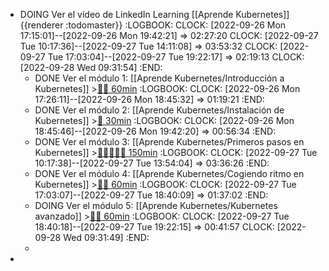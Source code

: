 - DOING Ver el vídeo de LinkedIn Learning [[Aprende Kubernetes]] {{renderer :todomaster}}
  :LOGBOOK:
  CLOCK: [2022-09-26 Mon 17:15:01]--[2022-09-26 Mon 19:42:21] =>  02:27:20
  CLOCK: [2022-09-27 Tue 10:17:36]--[2022-09-27 Tue 14:11:08] =>  03:53:32
  CLOCK: [2022-09-27 Tue 17:03:04]--[2022-09-27 Tue 19:22:17] =>  02:19:13
  CLOCK: [2022-09-28 Wed 09:31:54]
  :END:
	- DONE Ver el módulo 1: [[Aprende Kubernetes/Introducción a Kubernetes]] >[🍅🍅 60min](#agenda-pomo://?t=f-1664205997403-1800%2Cf-1664208359930-1800)
	  :LOGBOOK:
	  CLOCK: [2022-09-26 Mon 17:26:11]--[2022-09-26 Mon 18:45:32] =>  01:19:21
	  :END:
	- DONE Ver el módulo 2: [[Aprende Kubernetes/Instalación de Kubernetes]] >[🍅 30min](#agenda-pomo://?t=f-1664210834179-1800)
	  :LOGBOOK:
	  CLOCK: [2022-09-26 Mon 18:45:46]--[2022-09-26 Mon 19:42:20] =>  00:56:34
	  :END:
	- DONE Ver el módulo 3: [[Aprende Kubernetes/Primeros pasos en Kubernetes]] >[🍅🍅🍅🍅🍅 150min](#agenda-pomo://?t=f-1664266732978-1800%2Cf-1664268625433-1800%2Cf-1664271529710-1800%2Cf-1664273986402-1800%2Cf-1664275961312-1800)
	  :LOGBOOK:
	  CLOCK: [2022-09-27 Tue 10:17:38]--[2022-09-27 Tue 13:54:04] =>  03:36:26
	  :END:
	- DONE Ver el módulo 4: [[Aprende Kubernetes/Cogiendo ritmo en Kubernetes]] >[🍅🍅 60min](#agenda-pomo://?t=f-1664291223322-1800%2Cf-1664293893827-1800)
	  :LOGBOOK:
	  CLOCK: [2022-09-27 Tue 17:03:07]--[2022-09-27 Tue 18:40:09] =>  01:37:02
	  :END:
	- DOING Ver el módulo 5: [[Aprende Kubernetes/Kubernetes avanzado]] >[🍅🍅 60min](#agenda-pomo://?t=f-1664296834321-1800%2Cf-1664350443593-1800)
	  :LOGBOOK:
	  CLOCK: [2022-09-27 Tue 18:40:18]--[2022-09-27 Tue 19:22:15] =>  00:41:57
	  CLOCK: [2022-09-28 Wed 09:31:49]
	  :END:
	-
-